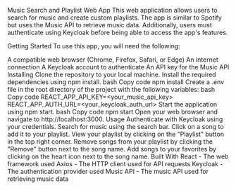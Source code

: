 Music Search and Playlist Web App
This web application allows users to search for music and create custom playlists. The app is similar to Spotify but uses the Music API to retrieve music data. Additionally, users must authenticate using Keycloak before being able to access the app's features.

Getting Started
To use this app, you will need the following:

A compatible web browser (Chrome, Firefox, Safari, or Edge)
An internet connection
A Keycloak account to authenticate
An API key for the Music API
Installing
Clone the repository to your local machine.
Install the required dependencies using npm install.
bash
Copy code
npm install
Create a .env file in the root directory of the project with the following variables:
bash
Copy code
REACT_APP_API_KEY=<your_music_api_key>
REACT_APP_AUTH_URL=<your_keycloak_auth_url>
Start the application using npm start.
bash
Copy code
npm start
Open your web browser and navigate to http://localhost:3000.
Usage
Authenticate with Keycloak using your credentials.
Search for music using the search bar.
Click on a song to add it to your playlist.
View your playlist by clicking on the "Playlist" button in the top right corner.
Remove songs from your playlist by clicking the "Remove" button next to the song name.
Add songs to your favorites by clicking on the heart icon next to the song name.
Built With
React - The web framework used
Axios - The HTTP client used for API requests
Keycloak - The authentication provider used
Music API - The music API used for retrieving music data
